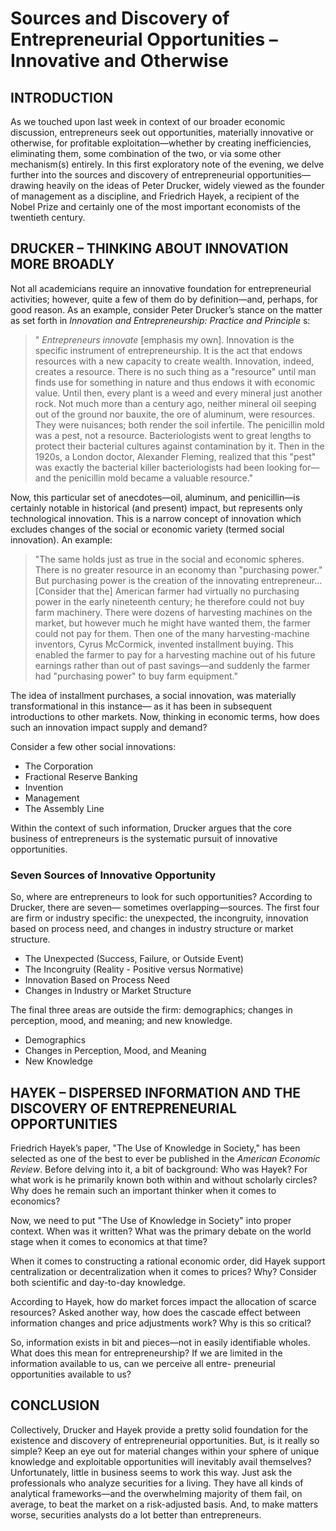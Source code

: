 # Sources and Discovery of Entrepreneurial Opportunities – Innovative and Otherwise

## INTRODUCTION

As we touched upon last week in context of our broader economic discussion, entrepreneurs seek out
opportunities, materially innovative or otherwise, for profitable exploitation—whether by creating
inefficiencies, eliminating them, some combination of the two, or via some other mechanism(s) entirely.
In this first exploratory note of the evening, we delve further into the sources and discovery of
entrepreneurial opportunities—drawing heavily on the ideas of Peter Drucker, widely viewed as the
founder of management as a discipline, and Friedrich Hayek, a recipient of the Nobel Prize and certainly
one of the most important economists of the twentieth century.

## DRUCKER – THINKING ABOUT INNOVATION MORE BROADLY

Not all academicians require an innovative foundation for entrepreneurial activities; however, quite a
few of them do by definition—and, perhaps, for good reason. As an example, consider Peter Drucker’s
stance on the matter as set forth in _Innovation and Entrepreneurship: Practice and Principle_ s:

> " _Entrepreneurs innovate_ [emphasis my own]. Innovation is the specific instrument of entrepreneurship.
It is the act that endows resources with a new capacity to create wealth. Innovation, indeed, creates a
resource. There is no such thing as a "resource" until man finds use for something in nature and thus
endows it with economic value. Until then, every plant is a weed and every mineral just another rock.
Not much more than a century ago, neither mineral oil seeping out of the ground nor bauxite, the ore of
aluminum, were resources. They were nuisances; both render the soil infertile. The penicillin mold was
a pest, not a resource. Bacteriologists went to great lengths to protect their bacterial cultures against
contamination by it. Then in the 1920s, a London doctor, Alexander Fleming, realized that this "pest"
was exactly the bacterial killer bacteriologists had been looking for—and the penicillin mold became a
valuable resource."

Now, this particular set of anecdotes—oil, aluminum, and penicillin—is certainly notable in historical
(and present) impact, but represents only technological innovation. This is a narrow concept of
innovation which excludes changes of the social or economic variety (termed social innovation). An
example:

> "The same holds just as true in the social and economic spheres. There is no greater resource in an
economy than "purchasing power." But purchasing power is the creation of the innovating
entrepreneur...[Consider that the] American farmer had virtually no purchasing power in the early
nineteenth century; he therefore could not buy farm machinery. There were dozens of harvesting
machines on the market, but however much he might have wanted them, the farmer could not pay for
them. Then one of the many harvesting-machine inventors, Cyrus McCormick, invented installment
buying. This enabled the farmer to pay for a harvesting machine out of his future earnings rather than
out of past savings—and suddenly the farmer had "purchasing power" to buy farm equipment."

The idea of installment purchases, a social innovation, was materially transformational in this instance—
as it has been in subsequent introductions to other markets. Now, thinking in economic terms, how
does such an innovation impact supply and demand?


Consider a few other social innovations:

* The Corporation
* Fractional Reserve Banking
* Invention
* Management
* The Assembly Line

Within the context of such information, Drucker argues that the core business of entrepreneurs is the
systematic pursuit of innovative opportunities.

### Seven Sources of Innovative Opportunity

So, where are entrepreneurs to look for such opportunities? According to Drucker, there are seven—
sometimes overlapping—sources. The first four are firm or industry specific: the unexpected, the
incongruity, innovation based on process need, and changes in industry structure or market structure.

* The Unexpected (Success, Failure, or Outside Event)
* The Incongruity (Reality - Positive versus Normative)
* Innovation Based on Process Need
* Changes in Industry or Market Structure

The final three areas are outside the firm: demographics; changes in perception, mood, and meaning;
and new knowledge.

* Demographics
* Changes in Perception, Mood, and Meaning
* New Knowledge

## HAYEK – DISPERSED INFORMATION AND THE DISCOVERY OF ENTREPRENEURIAL OPPORTUNITIES

Friedrich Hayek’s paper, "The Use of Knowledge in Society," has been selected as one of the best to ever
be published in the _American Economic Review_. Before delving into it, a bit of background: Who was
Hayek? For what work is he primarily known both within and without scholarly circles? Why does he
remain such an important thinker when it comes to economics?

Now, we need to put "The Use of Knowledge in Society" into proper context. When was it written?
What was the primary debate on the world stage when it comes to economics at that time?

When it comes to constructing a rational economic order, did Hayek support centralization or
decentralization when it comes to prices? Why? Consider both scientific and day-to-day knowledge.

According to Hayek, how do market forces impact the allocation of scarce resources? Asked another
way, how does the cascade effect between information changes and price adjustments work? Why is
this so critical?

So, information exists in bit and pieces—not in easily identifiable wholes. What does this mean for
entrepreneurship? If we are limited in the information available to us, can we perceive all entre-
preneurial opportunities available to us?

## CONCLUSION

Collectively, Drucker and Hayek provide a pretty solid foundation for the existence and discovery of
entrepreneurial opportunities. But, is it really so simple? Keep an eye out for material changes within
your sphere of unique knowledge and exploitable opportunities will inevitably avail themselves?
Unfortunately, little in business seems to work this way. Just ask the professionals who analyze
securities for a living. They have all kinds of analytical frameworks—and the overwhelming majority of
them fail, on average, to beat the market on a risk-adjusted basis. And, to make matters worse,
securities analysts do a lot better than entrepreneurs.
